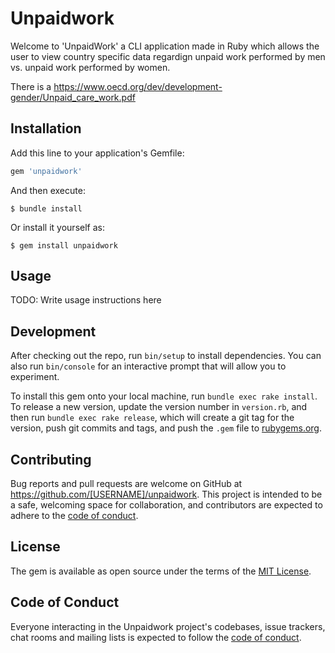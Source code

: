 # Unpaidwork

Welcome to 'UnpaidWork' a CLI application made in Ruby which allows the user to view country specific data regardign unpaid work performed by men vs. unpaid work performed by women.  


There is a 
https://www.oecd.org/dev/development-gender/Unpaid_care_work.pdf

## Installation

Add this line to your application's Gemfile:

```ruby
gem 'unpaidwork'
```

And then execute:

    $ bundle install

Or install it yourself as:

    $ gem install unpaidwork

## Usage

TODO: Write usage instructions here

## Development

After checking out the repo, run `bin/setup` to install dependencies. You can also run `bin/console` for an interactive prompt that will allow you to experiment.

To install this gem onto your local machine, run `bundle exec rake install`. To release a new version, update the version number in `version.rb`, and then run `bundle exec rake release`, which will create a git tag for the version, push git commits and tags, and push the `.gem` file to [rubygems.org](https://rubygems.org).

## Contributing

Bug reports and pull requests are welcome on GitHub at https://github.com/[USERNAME]/unpaidwork. This project is intended to be a safe, welcoming space for collaboration, and contributors are expected to adhere to the [code of conduct](https://github.com/[USERNAME]/unpaidwork/blob/master/CODE_OF_CONDUCT.md).


## License

The gem is available as open source under the terms of the [MIT License](https://opensource.org/licenses/MIT).

## Code of Conduct

Everyone interacting in the Unpaidwork project's codebases, issue trackers, chat rooms and mailing lists is expected to follow the [code of conduct](https://github.com/[USERNAME]/unpaidwork/blob/master/CODE_OF_CONDUCT.md).
